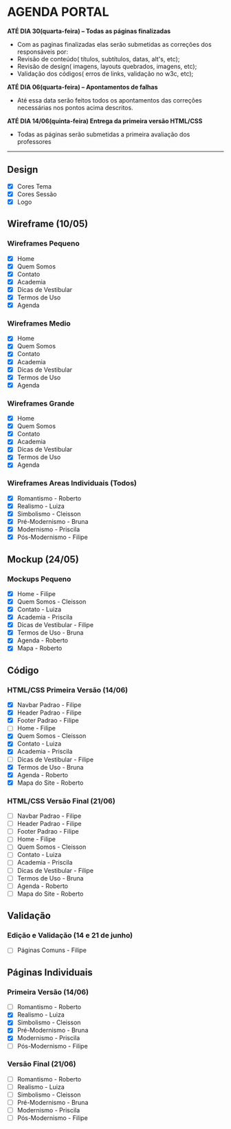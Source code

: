 # AGENDA PORTAL

**ATÉ DIA 30(quarta-feira) – Todas as páginas finalizadas**
- Com  as paginas finalizadas elas serão submetidas as correções dos responsáveis por:
- Revisão de conteúdo( títulos, subtítulos, datas, alt's, etc);
- Revisão de design( imagens, layouts quebrados,  imagens,  etc);
- Validação dos códigos( erros de links,  validação no w3c, etc);

**ATÉ DIA  06(quarta-feira) – Apontamentos de falhas**
- Até essa data serão feitos todos os apontamentos das correções necessárias nos pontos acima descritos.

**ATÉ DIA 14/06(quinta-feira) Entrega da primeira versão HTML/CSS**
- Todas as páginas serão submetidas a primeira avaliação dos professores

---------

## Design
- [x] Cores Tema
- [x] Cores Sessão
- [x] Logo

## Wireframe (10/05)

### Wireframes Pequeno
- [x] Home
- [x] Quem Somos
- [x] Contato
- [x] Academia
- [x] Dicas de Vestibular
- [x] Termos de Uso
- [x] Agenda

### Wireframes Medio
- [x] Home
- [x] Quem Somos
- [x] Contato
- [x] Academia
- [x] Dicas de Vestibular
- [x] Termos de Uso
- [x] Agenda

### Wireframes Grande
- [x] Home
- [x] Quem Somos
- [x] Contato
- [x] Academia
- [x] Dicas de Vestibular
- [x] Termos de Uso
- [x] Agenda

### Wireframes Areas Individuais (Todos)
- [x] Romantismo - Roberto
- [x] Realismo - Luiza
- [x] Simbolismo - Cleisson
- [x] Pré-Modernismo - Bruna
- [x] Modernismo - Priscila
- [x] Pós-Modernismo - Filipe

## Mockup (24/05)

### Mockups Pequeno
- [x] Home - Filipe
- [x] Quem Somos - Cleisson
- [x] Contato - Luiza
- [x] Academia - Priscila
- [x] Dicas de Vestibular - Filipe
- [x] Termos de Uso - Bruna
- [x] Agenda - Roberto
- [x] Mapa - Roberto

## Código

### HTML/CSS Primeira Versão (14/06)
- [x] Navbar Padrao - Filipe
- [x] Header Padrao - Filipe
- [x] Footer Padrao - Filipe
- [ ] Home - Filipe
- [x] Quem Somos - Cleisson
- [x] Contato - Luiza
- [x] Academia - Priscila
- [ ] Dicas de Vestibular - Filipe
- [x] Termos de Uso - Bruna
- [x] Agenda - Roberto
- [x] Mapa do Site - Roberto

### HTML/CSS Versão Final (21/06)
- [ ] Navbar Padrao - Filipe
- [ ] Header Padrao - Filipe
- [ ] Footer Padrao - Filipe
- [ ] Home - Filipe
- [ ] Quem Somos - Cleisson
- [ ] Contato - Luiza
- [ ] Academia - Priscila
- [ ] Dicas de Vestibular - Filipe
- [ ] Termos de Uso - Bruna
- [ ] Agenda - Roberto
- [ ] Mapa do Site - Roberto

## Validação

### Edição e Validação (14 e 21 de junho)
- [ ] Páginas Comuns - Filipe

## Páginas Individuais

### Primeira Versão (14/06)
- [ ] Romantismo - Roberto
- [x] Realismo - Luiza
- [x] Simbolismo - Cleisson
- [x] Pré-Modernismo - Bruna
- [x] Modernismo - Priscila
- [ ] Pós-Modernismo - Filipe

### Versão Final (21/06)
- [ ] Romantismo - Roberto
- [ ] Realismo - Luiza
- [ ] Simbolismo - Cleisson
- [ ] Pré-Modernismo - Bruna
- [ ] Modernismo - Priscila
- [ ] Pós-Modernismo - Filipe
